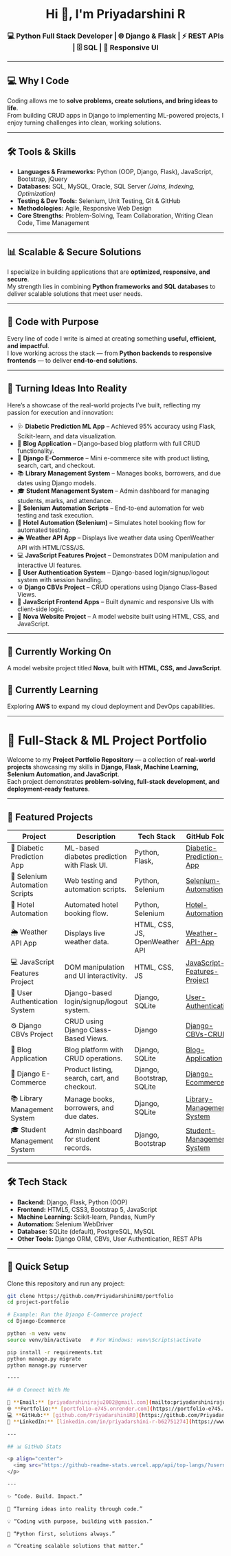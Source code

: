 <h1 align="center">Hi 👋, I'm Priyadarshini R</h1>  
<h3 align="center">💻 Python Full Stack Developer | 🌐 Django & Flask | ⚡ REST APIs | 🗄️ SQL | 🎨 Responsive UI</h3>

---

## 💻 Why I Code  
Coding allows me to **solve problems, create solutions, and bring ideas to life**.  
From building CRUD apps in Django to implementing ML-powered projects, I enjoy turning challenges into clean, working solutions.

---

## 🛠️ Tools & Skills  

- **Languages & Frameworks:** Python (OOP, Django, Flask), JavaScript, Bootstrap, jQuery  
- **Databases:** SQL, MySQL, Oracle, SQL Server *(Joins, Indexing, Optimization)*  
- **Testing & Dev Tools:** Selenium, Unit Testing, Git & GitHub  
- **Methodologies:** Agile, Responsive Web Design  
- **Core Strengths:** Problem-Solving, Team Collaboration, Writing Clean Code, Time Management  

---

## 📊 Scalable & Secure Solutions  
I specialize in building applications that are **optimized, responsive, and secure**.  
My strength lies in combining **Python frameworks and SQL databases** to deliver scalable solutions that meet user needs.

---

## 🎨 Code with Purpose  
Every line of code I write is aimed at creating something **useful, efficient, and impactful**.  
I love working across the stack — from **Python backends to responsive frontends** — to deliver **end-to-end solutions**.

---

## 🧠 Turning Ideas Into Reality  
Here’s a showcase of the real-world projects I’ve built, reflecting my passion for execution and innovation:

- 🩺 **Diabetic Prediction ML App** – Achieved 95% accuracy using Flask, Scikit-learn, and data visualization.  
- 📝 **Blog Application** – Django-based blog platform with full CRUD functionality.  
- 🛒 **Django E-Commerce** – Mini e-commerce site with product listing, search, cart, and checkout.  
- 📚 **Library Management System** – Manages books, borrowers, and due dates using Django models.  
- 🎓 **Student Management System** – Admin dashboard for managing students, marks, and attendance.  
- 🤖 **Selenium Automation Scripts** – End-to-end automation for web testing and task execution.  
- 🏨 **Hotel Automation (Selenium)** – Simulates hotel booking flow for automated testing.  
- 🌦 **Weather API App** – Displays live weather data using OpenWeather API with HTML/CSS/JS.  
- 💻 **JavaScript Features Project** – Demonstrates DOM manipulation and interactive UI features.  
- 🔑 **User Authentication System** – Django-based login/signup/logout system with session handling.  
- ⚙️ **Django CBVs Project** – CRUD operations using Django Class-Based Views.  
- 💛 **JavaScript Frontend Apps** – Built dynamic and responsive UIs with client-side logic.  
- 🔭 **Nova Website Project** – A model website built using HTML, CSS, and JavaScript.

---

## 🔭 Currently Working On  
A model website project titled **Nova**, built with **HTML, CSS, and JavaScript**.

## 🌱 Currently Learning  
Exploring **AWS** to expand my cloud deployment and DevOps capabilities.

---

# 🐍 Full-Stack & ML Project Portfolio  

Welcome to my **Project Portfolio Repository** — a collection of **real-world projects** showcasing my skills in **Django, Flask, Machine Learning, Selenium Automation, and JavaScript**.  
Each project demonstrates **problem-solving, full-stack development, and deployment-ready features**.

---



## 📌 Featured Projects

| Project                        | Description                                      | Tech Stack                     | GitHub Folder                                                                            |
|------------------------------- |------------------------------------------------- |------------------------------- |------------------------------------------------------------------------------------------|
| 🧠 Diabetic Prediction App     | ML-based diabetes prediction with Flask UI.     | Python, Flask,                 | [Diabetic-Prediction-App](https://github.com/PriyadarshiniR0/diabetic-prediction)|
| 🤖 Selenium Automation Scripts | Web testing and automation scripts.             | Python, Selenium               | [Selenium-Automation](https://github.com/PriyadarshiniR0/python-selenium) |
| 🏨 Hotel Automation            | Automated hotel booking flow.                   | Python, Selenium               | [Hotel-Automation](https://github.com/PriyadarshiniR0/Hotel_Automation_Project) |
| 🌦 Weather API App              | Displays live weather data.                     | HTML, CSS, JS, OpenWeather API | [Weather-API-App](https://github.com/PriyadarshiniR0/Weather-api) |
| 💻 JavaScript Features Project | DOM manipulation and UI interactivity.          | HTML, CSS, JS                  | [JavaScript-Features-Project](https://github.com/PriyadarshiniR0/JavaScript-) |
| 🔑 User Authentication System  | Django-based login/signup/logout system.        | Django, SQLite                 |[User-Authentication](https://github.com/PriyadarshiniR0/User-Registration-Authentication)|
| ⚙️ Django CBVs Project         | CRUD using Django Class-Based Views.            | Django                         | [Django-CBVs-CRUD](https://github.com/PriyadarshiniR0/Class-Based-Views-in-Django) |
| 📝 Blog Application            | Blog platform with CRUD operations.             | Django, SQLite                 | [Blog-Application](https://github.com/PriyadarshiniR0/Blog-Application) |
| 🛒 Django E-Commerce           | Product listing, search, cart, and checkout.    | Django, Bootstrap, SQLite      | [Django-Ecommerce](https://github.com/PriyadarshiniR0/Django-Ecommerce) |
| 📚 Library Management System   | Manage books, borrowers, and due dates.         | Django, SQLite                 | [Library-Management-System](https://github.com/PriyadarshiniR0/Library-Management-System)|
| 🎓 Student Management System   | Admin dashboard for student records.            | Django, Bootstrap              | [Student-Management-System](https://github.com/PriyadarshiniR0/Student-Management-System)|



------

## 🛠️ Tech Stack

- **Backend:** Django, Flask, Python (OOP)  
- **Frontend:** HTML5, CSS3, Bootstrap 5, JavaScript  
- **Machine Learning:** Scikit-learn, Pandas, NumPy  
- **Automation:** Selenium WebDriver  
- **Database:** SQLite (default), PostgreSQL, MySQL  
- **Other Tools:** Django ORM, CBVs, User Authentication, REST APIs

---

## 🚀 Quick Setup

Clone this repository and run any project:

```bash
git clone https://github.com/PriyadarshiniR0/portfolio
cd project-portfolio

# Example: Run the Django E-Commerce project
cd Django-Ecommerce

python -m venv venv
source venv/bin/activate   # For Windows: venv\Scripts\activate

pip install -r requirements.txt
python manage.py migrate
python manage.py runserver

----

## 🌐 Connect With Me  

📩 **Email:** [priyadarshiniraju2002@gmail.com](mailto:priyadarshiniraju2002@gmail.com)  
🌐 **Portfolio:** [portfolio-e745.onrender.com](https://portfolio-e745.onrender.com/)  
💻 **GitHub:** [github.com/PriyadarshiniR0](https://github.com/PriyadarshiniR0)  
🔗 **LinkedIn:** [linkedin.com/in/priyadarshini-r-b62751274](https://www.linkedin.com/in/priyadarshini-r-b62751274/)  

---

## 📊 GitHub Stats  

<p align="center">
  <img src="https://github-readme-stats.vercel.app/api/top-langs/?username=PriyadarshiniR0&layout=compact&theme=tokyonight" alt="Top Languages"/>
</p>  

---

✨ “Code. Build. Impact.”

🚀 “Turning ideas into reality through code.”

💡 “Coding with purpose, building with passion.”

🐍 “Python first, solutions always.”

🔥 “Creating scalable solutions that matter.”
